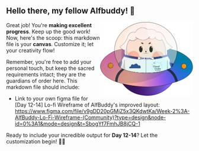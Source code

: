 ## Hello there, my fellow Alfbuddy! 💖

<img align="right" width="250px" src="../../assets/alf/alf-ufo.png">

Great job! You're **making excellent progress**. Keep up the good work! Now, here's the scoop: this markdown file is your **canvas**. Customize it; let your creativity flow!

Remember, you're free to add your personal touch, but keep the sacred requirements intact; they are the guardians of order here. This markdown file should include:
- Link to your own figma file for [Day 12-14] Lo-fi Wireframe of AlfBuddy's improved layout:
https://www.figma.com/file/v9gDD20pGMjZ5x3QKdwtKa/Week-2%3A-AlfBuddy-Lo-Fi-Wireframe-(Community)?type=design&node-id=0%3A1&mode=design&t=SbogYf7FmhJB8jCQ-1

Ready to include your incredible output for **Day 12-14**? Let the customization begin! 🚀✨

<!-- You may now delete and modify the content of this file -->

